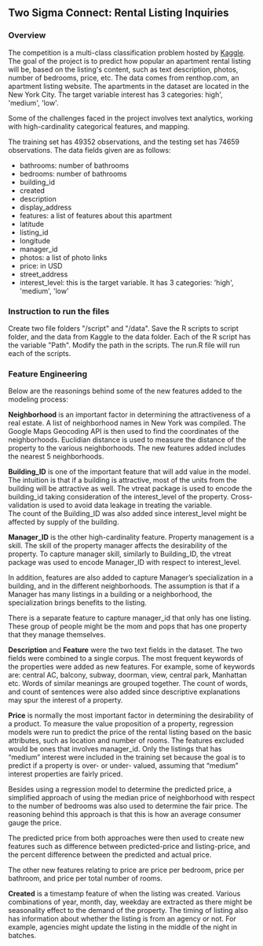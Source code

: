 ## Two Sigma Connect: Rental Listing Inquiries

### Overview
The competition is a multi-class classification problem hosted by [Kaggle](https://www.kaggle.com/c/two-sigma-connect-rental-listing-inquiries).  The goal of the project is to predict how popular an apartment rental listing will be, based on the listing's content, such as text description, photos, number of bedrooms, price, etc. The data comes from renthop.com, an apartment listing website.  The apartments in the dataset are located in the New York City.  The target variable interest has 3 categories: high', 'medium', 'low'.

Some of the challenges faced in the project involves text analytics, working with high-cardinality categorical features, and mapping.

The training set has 49352 observations, and the testing set has 74659 observations.
The data fields given are as follows:
* bathrooms: number of bathrooms
* bedrooms: number of bathrooms
* building_id
* created
* description
* display_address
* features: a list of features about this apartment
* latitude
* listing_id
* longitude
* manager_id
* photos: a list of photo links
* price: in USD
* street_address
* interest_level: this is the target variable. It has 3 categories: 'high', 'medium', 'low'

### Instruction to run the files
Create two file folders "/script" and "/data". Save the R scripts to script folder, and the data from Kaggle to the data folder.
Each of the R script has the variable "Path".   Modify the path in the scripts.  The run.R file will run each of the scripts.  

### Feature Engineering
Below are the reasonings behind some of the new features added to the modeling process:  

**Neighborhood** is an important factor in determining the attractiveness of a real estate.   A list of neighborhood names in New York was compiled.  The Google Maps Geocoding API is then used to find the coordinates of the neighborhoods.  Euclidian distance is used to measure the distance of the property to the various neighborhoods.  The new features added includes the nearest 5 neighborhoods.   

**Building_ID** is one of the important feature that will add value in the model.  The intuition is that if a building is attractive, most of the units from the building will be attractive as well.  The vtreat package is used to encode the building_id taking consideration of the interest_level of the property.  Cross-validation is used to avoid data leakage in treating the variable.  
The count of the Building_ID was also added since interest_level might be affected by supply of the building.  

**Manager_ID** is the other high-cardinality feature.  Property management is a skill.  The skill of the property manager affects the desirability of the property.  To capture manager skill, similarly to Building_ID, the vtreat package was used to encode Manager_ID with respect to interest_level.  

In addition, features are also added to capture Manager’s specialization in a building, and in the different neighborhoods.  The assumption is that if a Manager has many listings in a building or a neighborhood, the specialization brings benefits to the listing.

There is a separate feature to capture manager_id that only has one listing.  These group of people might be the mom and pops that has one property that they manage themselves.    

**Description** and **Feature** were the two text fields in the dataset.  The two fields were combined to a single corpus.  The most frequent keywords of the properties were added as new features.  For example, some of keywords are: central AC, balcony, subway, doorman, view, central park, Manhattan etc.  Words of similar meanings are grouped together.   The count of words, and count of sentences were also added since descriptive explanations may spur the interest of a property.  

**Price** is normally the most important factor in determining the desirability of a product.  To measure the value proposition of a property, regression models were run to predict the price of the rental listing based on the basic attributes, such as location and number of rooms.  The features excluded would be ones that involves manager_id.  Only the listings that has “medium” interest were included in the training set because the goal is to predict if a property is over- or under- valued, assuming that “medium” interest properties are fairly priced.    

Besides using a regression model to determine the predicted price, a simplified approach of using the median price of neighborhood with respect to the number of bedrooms was also used to determine the fair price.  The reasoning behind this approach is that this is how an average consumer gauge the price.   

The predicted price from both approaches were then used to create new features such as difference between predicted-price and listing-price, and the percent difference between the predicted and actual price. 

The other new features relating to price are price per bedroom, price per bathroom, and price per total number of rooms.

**Created** is a timestamp feature of when the listing was created.  Various combinations of year, month, day, weekday are extracted as there might be seasonality effect to the demand of the property.  The timing of listing also has information about whether the listing is from an agency or not.  For example, agencies might update the listing in the middle of the night in batches.  
